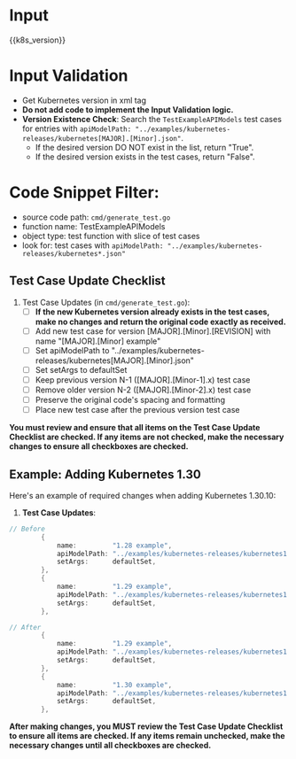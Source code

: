 # Input 
<KubernetesVersion>{{k8s_version}}</KubernetesVersion>

# Input Validation
- Get Kubernetes version in xml tag <KubernetesVersion>
- **Do not add code to implement the Input Validation logic.**
- **Version Existence Check**: Search the `TestExampleAPIModels` test cases for entries with `apiModelPath: "../examples/kubernetes-releases/kubernetes[MAJOR].[Minor].json"`. 
    - If the desired version DO NOT exist in the list, return "True".
    - If the desired version exists in the test cases, return "False". 
  
  
# Code Snippet Filter:
   - source code path: `cmd/generate_test.go`
   - function name: TestExampleAPIModels
   - object type: test function with slice of test cases
   - look for: test cases with `apiModelPath: "../examples/kubernetes-releases/kubernetes*.json"`


## Test Case Update Checklist

1. Test Case Updates (in `cmd/generate_test.go`):
   - [ ] **If the new Kubernetes version already exists in the test cases, make no changes and return the original code exactly as received.**
   - [ ] Add new test case for version [MAJOR].[Minor].[REVISION] with name "[MAJOR].[Minor] example"
   - [ ] Set apiModelPath to "../examples/kubernetes-releases/kubernetes[MAJOR].[Minor].json"
   - [ ] Set setArgs to defaultSet
   - [ ] Keep previous version N-1 ([MAJOR].[Minor-1].x) test case
   - [ ] Remove older version N-2 ([MAJOR].[Minor-2].x) test case
   - [ ] Preserve the original code's spacing and formatting
   - [ ] Place new test case after the previous version test case

**You must review and ensure that all items on the **Test Case Update Checklist** are checked. If any items are not checked, make the necessary changes to ensure all checkboxes are checked.**

## Example: Adding Kubernetes 1.30

Here's an example of required changes when adding Kubernetes 1.30.10:

1. **Test Case Updates**:

```go
// Before
		{
			name:         "1.28 example",
			apiModelPath: "../examples/kubernetes-releases/kubernetes1.28.json",
			setArgs:      defaultSet,
		},
		{
			name:         "1.29 example",
			apiModelPath: "../examples/kubernetes-releases/kubernetes1.29.json",
			setArgs:      defaultSet,
		},

// After
		{
			name:         "1.29 example",
			apiModelPath: "../examples/kubernetes-releases/kubernetes1.29.json",
			setArgs:      defaultSet,
		},
		{
			name:         "1.30 example",
			apiModelPath: "../examples/kubernetes-releases/kubernetes1.30.json",
			setArgs:      defaultSet,
		},
```

**After making changes, you MUST review the **Test Case Update Checklist** to ensure all items are checked. If any items remain unchecked, make the necessary changes until all checkboxes are checked.**
